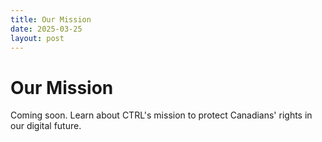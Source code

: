 ```yaml
---
title: Our Mission
date: 2025-03-25
layout: post
---
```


# Our Mission

Coming soon. Learn about CTRL's mission to protect Canadians' rights in our digital future. 